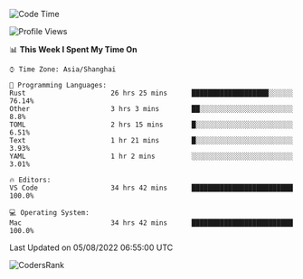 <!--START_SECTION:waka-->
![Code Time](http://img.shields.io/badge/Code%20Time-1%2C591%20hrs%2024%20mins-blue)

![Profile Views](http://img.shields.io/badge/Profile%20Views-32-blue)

📊 **This Week I Spent My Time On** 

```text
⌚︎ Time Zone: Asia/Shanghai

💬 Programming Languages: 
Rust                     26 hrs 25 mins      ███████████████████░░░░░░   76.14% 
Other                    3 hrs 3 mins        ██░░░░░░░░░░░░░░░░░░░░░░░   8.8% 
TOML                     2 hrs 15 mins       █░░░░░░░░░░░░░░░░░░░░░░░░   6.51% 
Text                     1 hr 21 mins        █░░░░░░░░░░░░░░░░░░░░░░░░   3.93% 
YAML                     1 hr 2 mins         ░░░░░░░░░░░░░░░░░░░░░░░░░   3.01%

🔥 Editors: 
VS Code                  34 hrs 42 mins      █████████████████████████   100.0%

💻 Operating System: 
Mac                      34 hrs 42 mins      █████████████████████████   100.0%

```


 Last Updated on 05/08/2022 06:55:00 UTC
<!--END_SECTION:waka-->

![CodersRank](https://cr-skills-chart-widget.azurewebsites.net/api/api?username=BugenZhao&padding=16&tooltip=true&branding=false&sort-by-score=true&skills=Rust%2C%20Swift%2C%20C%2C%20TypeScript%2C%20Java%2C%20Go%2C%20Dart%2C%20C%2B%2B%2C%20Python%2C%20Assembly%2C%20Shell%2C%20Kotlin)
